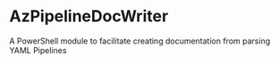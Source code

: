 # AzPipelineDocWriter
A PowerShell module to facilitate creating documentation from parsing YAML Pipelines 
